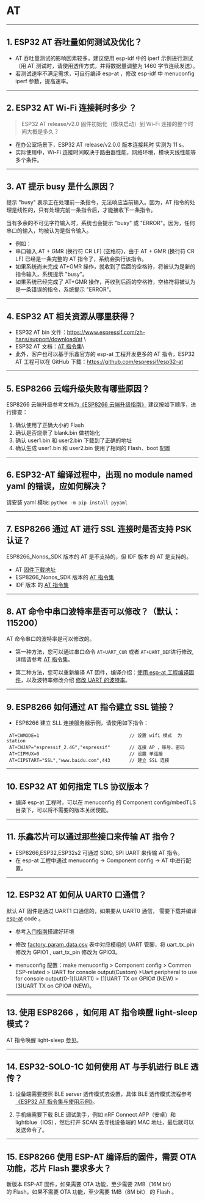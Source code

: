 # AT

<style>
body {counter-reset: h2}
  h2 {counter-reset: h3}
  h2:before {counter-increment: h2; content: counter(h2) ". "}
  h3:before {counter-increment: h3; content: counter(h2) "." counter(h3) ". "}
  h2.nocount:before, h3.nocount:before, { content: ""; counter-increment: none }
</style>

---

## ESP32 AT 吞吐量如何测试及优化？

- AT 吞吐量测试的影响因素较多，建议使⽤ esp-idf 中的 iperf 示例进行测试（用 AT 测试时，请使用透传方式，并将数据量调整为 1460 字节连续发送）。
- 若测试速率不满⾜需求，可⾃行编译 esp-at ，修改 esp-idf 中 menuconfig iperf 参数，提⾼速率。

---

## ESP32 AT Wi-Fi 连接耗时多少 ？
> ESP32 AT release/v2.0 固件初始化（模块启动）到 Wi-Fi 连接的整个时间⼤概是多久？

- 在办公室场景下，ESP32 AT release/v2.0.0 版本连接耗时 实测为 11 s。
- 实际使用中，Wi-Fi 连接时间取决于路由器性能，⽹络环境，模块天线性能等多个条件。

---

## AT 提示 busy 是什么原因？

提示 "busy" 表示正在处理前⼀条指令，⽆法响应当前输⼊。因为，AT 指令的处理是线性的，只有处理完前⼀条指令后，才能接收下⼀条指令。

当有多余的不可⻅字符输⼊时，系统也会提示 "busy" 或 "ERROR"。因为，任何串⼝的输⼊，均被认为是指令输⼊。
  - 例如：
  - 串⼝输⼊ AT + GMR (换⾏符 CR LF) (空格符)，由于 AT + GMR (换⾏符 CR LF) 已经是⼀条完整的 AT 指令了，系统会执⾏该指令。
  - 如果系统尚未完成 AT+GMR 操作，就收到了后⾯的空格符，将被认为是新的指令输⼊，系统提示 "busy"。
  - 如果系统已经完成了 AT+GMR 操作，再收到后⾯的空格符，空格符将被认为是⼀条错误的指令，系统提示 "ERROR"。

---

## ESP32 AT 相关资源从哪里获得？

- ESP32 AT bin 文件：https://www.espressif.com/zh-hans/support/download/at \
- ESP32 AT 文档：[AT 指令集](https://github.com/espressif/esp-at/blob/master/docs/ESP_AT_Commands_Set.md)\
- 此外，客户也可以基于乐鑫官方的 esp-at 工程开发更多的 AT 指令，ESP32 AT 工程可以在 GitHub 下载：https://github.com/espressif/esp32-at

---

## ESP8266 云端升级失败有哪些原因？

ESP8266 云端升级参考⽂档为[《ESP8266 云端升级指南》](https://www.espressif.com/sites/default/files/documentation/99c-esp8266_fota_upgrade_cn.pdf)
建议按如下顺序，进⾏排查：

1. 确认使⽤了正确⼤⼩的 Flash
2. 确认是否烧录了 blank.bin 做初始化
3. 确认 user1.bin 和 user2.bin 下载到了正确的地址
4. 确认⽣成 user1.bin 和 user2.bin 使⽤了相同的 Flash、boot 配置

---

## ESP32-AT 编译过程中，出现 no module named yaml 的错误，应如何解决？

请安装 yaml 模块: `python -m pip install pyyaml`

---

## ESP8266 通过 AT 进行 SSL 连接时是否支持 PSK 认证？

ESP8266_Nonos_SDK 版本的 AT 是不支持的，但 IDF 版本 的 AT 是支持的。
  - AT [固件下载地址](https://www.espressif.com/zh-hans/support/download/at)
  - ESP8266_Nonos_SDK 版本的 [AT 指令集](https://www.espressif.com/sites/default/files/documentation/4a-esp8266_at_instruction_set_cn.pdf)
  - IDF 版本 的 [AT 指令集](https://github.com/espressif/esp-at/blob/master/docs/en/get-started/ESP_AT_Commands_Set.md)

---

## AT 命令中串口波特率是否可以修改？（默认：115200）

AT 命令串口的波特率是可以修改的。
  - 第一种方法，您可以通过串口命令 `AT+UART_CUR` 或者 `AT+UART_DEF`进行修改, 详情请参考 [AT 指令集](https://github.com/espressif/esp-at/blob/master/docs/en/get-started/ESP_AT_Commands_Set.md)。

  - 第二种方法，您可以重新编译 AT 固件，编译介绍：[使用 esp-at 工程编译固件](https://github.com/espressif/esp-at/blob/master/docs/en/get-started/ESP_AT_Get_Started.md)，以及波特率修改介绍 [修改 UART 的波特率](https://github.com/espressif/esp-at/blob/master/docs/zh_CN/get-started/How_To_Set_AT_Port_Pin.md)。

---

## ESP8266 如何通过 AT 指令建立 SSL 链接？

- ESP8266 建立 SLL 连接服务器示例，请使用如下指令：

 ``` shell
  AT+CWMODE=1                                 // 设置 wifi 模式  为 station 
  AT+CWJAP="espressif_2.4G","espressif"       // 连接 AP ，账号、密码
  AT+CIPMUX=0                                 // 设置 单连接 
  AT+CIPSTART="SSL","www.baidu.com",443       // 建立 SSL 连接
  ```

---

## ESP32 AT 如何指定 TLS 协议版本？

- 编译 esp-at 工程时，可以在 menuconfig 的 Component config/mbedTLS 目录下，可以将不需要的版本关闭使能。

---

## 乐鑫芯片可以通过那些接口来传输 AT 指令？

- ESP8266,ESP32,ESP32s2 可通过 SDIO, SPI UART 来传输 AT 指令。
- 在 esp-at 工程中通过 menuconfig -> Component config -> AT 中进行配置。

---

## ESP32 AT 如何从 UART0 口通信？

默认 AT 固件是通过 UART1 口通信的，如果要从 UART0 通信， 需要下载并编译 [esp-at](https://github.com/espressif/esp-at) code 。

- 参考[入门指南](https://github.com/espressif/esp-at/blob/master/docs/en/get-started/ESP_AT_Get_Started.md#platform-esp32)搭建好环境

- 修改 [factory_param_data.csv](https://github.com/espressif/esp-at/blob/master/components/customized_partitions/raw_data/factory_param/factory_param_data.csv) 表中对应模组的 UART 管脚，将 uart_tx_pin 修改为 GPIO1 , uart_tx_pin 修改为 GPIO3。

- menuconfig 配置：make menuconfig > Component config > Common ESP-related > UART for console output(Custom) >Uart peripheral to use for console output(0-1)(UART1) > (1)UART TX on GPIO# (NEW) > (3)UART TX on GPIO# (NEW)。

---

## 使用 ESP8266 ，如何用 AT 指令唤醒 light-sleep 模式？

AT 指令唤醒 light-sleep [参见](https://docs.espressif.com/projects/esp-at/en/release-v2.1.0.0_esp8266/AT_Command_Set/Basic_AT_Commands.html?highlight=wake#at-sleepwkcfgconfig-the-light-sleep-wakeup-source-and-awake-gpio)。

---

## ESP32-SOLO-1C 如何使用 AT 与手机进行 BLE 透传？

1. 设备端需要按照 BLE server 透传模式去设置，具体 BLE 透传模式流程参考[《ESP32 AT 指令集与使用示例》](https://www.espressif.com/sites/default/files/documentation/esp32_at_instruction_set_and_examples_cn.pdf)。

2. 手机端需要下载 BLE 调试助手，例如 nRF Connect APP（安卓）和 lightblue（IOS），然后打开 SCAN 去寻找设备端的 MAC 地址，最后就可以发送命令了。

---

## ESP8266 使用 ESP-AT 编译后的固件，需要 OTA 功能，芯片 Flash 要求多大？

新版本 ESP-AT 固件，如果需要 OTA 功能，至少需要 2MB（16M bit）的 Flash，如果不需要 OTA 功能，至少需要 1MB（8M bit） 的 Flash 。
